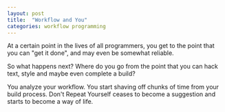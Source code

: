 ```yaml
---
layout: post
title:  "Workflow and You"
categories: workflow programming
---
```


At a certain point in the lives of all programmers, you get to the point that you can "get it done", and may even be somewhat reliable.

So what happens next? Where do you go from the point that you can hack text, style and maybe even complete a build?

You analyze your workflow. You start shaving off chunks of time from your build process. Don't Repeat Yourself ceases to become a suggestion and starts to become a way of life.
